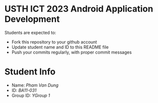 USTH ICT 2023 Android Application Development
=====================================================

Students are expected to:

* Fork this repository to your github account
* Update student name and ID to this README file
* Push your commits regularly, with proper commit messages

Student Info
=======================

* Name: *Pham Van Dung*
* ID: *BA11-031*
* Group ID: *YGroup 1*

